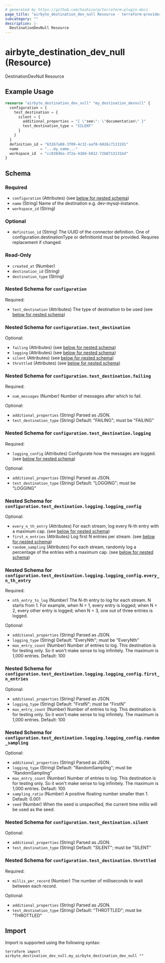 ```yaml
---
# generated by https://github.com/hashicorp/terraform-plugin-docs
page_title: "airbyte_destination_dev_null Resource - terraform-provider-airbyte"
subcategory: ""
description: |-
  DestinationDevNull Resource
---
```


# airbyte_destination_dev_null (Resource)

DestinationDevNull Resource

## Example Usage

```terraform
resource "airbyte_destination_dev_null" "my_destination_devnull" {
  configuration = {
    test_destination = {
      silent = {
        additional_properties = "{ \"see\": \"documentation\" }"
        test_destination_type = "SILENT"
      }
    }
  }
  definition_id = "63267a08-3f09-4c32-aaf8-b026c7113191"
  name          = "...my_name..."
  workspace_id  = "cc83846a-3f2a-410d-b012-72b8713131bd"
}
```

<!-- schema generated by tfplugindocs -->
## Schema

### Required

- `configuration` (Attributes) (see [below for nested schema](#nestedatt--configuration))
- `name` (String) Name of the destination e.g. dev-mysql-instance.
- `workspace_id` (String)

### Optional

- `definition_id` (String) The UUID of the connector definition. One of configuration.destinationType or definitionId must be provided. Requires replacement if changed.

### Read-Only

- `created_at` (Number)
- `destination_id` (String)
- `destination_type` (String)

<a id="nestedatt--configuration"></a>
### Nested Schema for `configuration`

Required:

- `test_destination` (Attributes) The type of destination to be used (see [below for nested schema](#nestedatt--configuration--test_destination))

<a id="nestedatt--configuration--test_destination"></a>
### Nested Schema for `configuration.test_destination`

Optional:

- `failing` (Attributes) (see [below for nested schema](#nestedatt--configuration--test_destination--failing))
- `logging` (Attributes) (see [below for nested schema](#nestedatt--configuration--test_destination--logging))
- `silent` (Attributes) (see [below for nested schema](#nestedatt--configuration--test_destination--silent))
- `throttled` (Attributes) (see [below for nested schema](#nestedatt--configuration--test_destination--throttled))

<a id="nestedatt--configuration--test_destination--failing"></a>
### Nested Schema for `configuration.test_destination.failing`

Required:

- `num_messages` (Number) Number of messages after which to fail.

Optional:

- `additional_properties` (String) Parsed as JSON.
- `test_destination_type` (String) Default: "FAILING"; must be "FAILING"


<a id="nestedatt--configuration--test_destination--logging"></a>
### Nested Schema for `configuration.test_destination.logging`

Required:

- `logging_config` (Attributes) Configurate how the messages are logged. (see [below for nested schema](#nestedatt--configuration--test_destination--logging--logging_config))

Optional:

- `additional_properties` (String) Parsed as JSON.
- `test_destination_type` (String) Default: "LOGGING"; must be "LOGGING"

<a id="nestedatt--configuration--test_destination--logging--logging_config"></a>
### Nested Schema for `configuration.test_destination.logging.logging_config`

Optional:

- `every_n_th_entry` (Attributes) For each stream, log every N-th entry with a maximum cap. (see [below for nested schema](#nestedatt--configuration--test_destination--logging--logging_config--every_n_th_entry))
- `first_n_entries` (Attributes) Log first N entries per stream. (see [below for nested schema](#nestedatt--configuration--test_destination--logging--logging_config--first_n_entries))
- `random_sampling` (Attributes) For each stream, randomly log a percentage of the entries with a maximum cap. (see [below for nested schema](#nestedatt--configuration--test_destination--logging--logging_config--random_sampling))

<a id="nestedatt--configuration--test_destination--logging--logging_config--every_n_th_entry"></a>
### Nested Schema for `configuration.test_destination.logging.logging_config.every_n_th_entry`

Required:

- `nth_entry_to_log` (Number) The N-th entry to log for each stream. N starts from 1. For example, when N = 1, every entry is logged; when N = 2, every other entry is logged; when N = 3, one out of three entries is logged.

Optional:

- `additional_properties` (String) Parsed as JSON.
- `logging_type` (String) Default: "EveryNth"; must be "EveryNth"
- `max_entry_count` (Number) Number of entries to log. This destination is for testing only. So it won't make sense to log infinitely. The maximum is 1,000 entries. Default: 100


<a id="nestedatt--configuration--test_destination--logging--logging_config--first_n_entries"></a>
### Nested Schema for `configuration.test_destination.logging.logging_config.first_n_entries`

Optional:

- `additional_properties` (String) Parsed as JSON.
- `logging_type` (String) Default: "FirstN"; must be "FirstN"
- `max_entry_count` (Number) Number of entries to log. This destination is for testing only. So it won't make sense to log infinitely. The maximum is 1,000 entries. Default: 100


<a id="nestedatt--configuration--test_destination--logging--logging_config--random_sampling"></a>
### Nested Schema for `configuration.test_destination.logging.logging_config.random_sampling`

Optional:

- `additional_properties` (String) Parsed as JSON.
- `logging_type` (String) Default: "RandomSampling"; must be "RandomSampling"
- `max_entry_count` (Number) Number of entries to log. This destination is for testing only. So it won't make sense to log infinitely. The maximum is 1,000 entries. Default: 100
- `sampling_ratio` (Number) A positive floating number smaller than 1. Default: 0.001
- `seed` (Number) When the seed is unspecified, the current time millis will be used as the seed.




<a id="nestedatt--configuration--test_destination--silent"></a>
### Nested Schema for `configuration.test_destination.silent`

Optional:

- `additional_properties` (String) Parsed as JSON.
- `test_destination_type` (String) Default: "SILENT"; must be "SILENT"


<a id="nestedatt--configuration--test_destination--throttled"></a>
### Nested Schema for `configuration.test_destination.throttled`

Required:

- `millis_per_record` (Number) The number of milliseconds to wait between each record.

Optional:

- `additional_properties` (String) Parsed as JSON.
- `test_destination_type` (String) Default: "THROTTLED"; must be "THROTTLED"

## Import

Import is supported using the following syntax:

```shell
terraform import airbyte_destination_dev_null.my_airbyte_destination_dev_null ""
```
